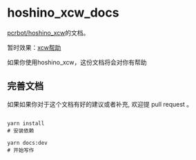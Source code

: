 # hoshino_xcw_docs

[pcrbot/hoshino_xcw](https://github.com/pcrbot/hoshino_xcw)的文档。

暂时效果：[xcw帮助](https://www.xcwbot.top/)

如果你使用hoshino_xcw，这份文档将会对你有帮助

## 完善文档

如果如果你对于这个文档有好的建议或者补充, 欢迎提 pull request 。

```shell

yarn install
# 安装依赖

yarn docs:dev
# 开始写作
```

